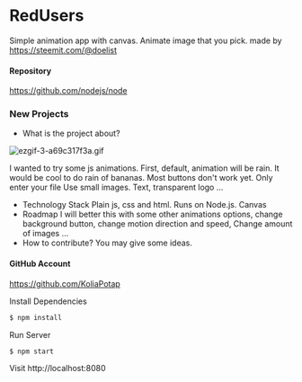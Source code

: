 # RedUsers
Simple animation app with canvas. Animate image that you pick.
made by https://steemit.com/@doelist
#### Repository
https://github.com/nodejs/node

### New Projects
- What is the project about?

![ezgif-3-a69c317f3a.gif](https://cdn.steemitimages.com/DQmYeV2D2DSDenkD5d3L8gRgAG88svhHY3cE6boFusiRAsS/ezgif-3-a69c317f3a.gif)

I wanted to try some js animations. First, default, animation will be rain.
It would be cool to do rain of bananas. 
Most buttons don't work yet. Only enter your file
Use small images. Text, transparent logo ...
- Technology Stack
Plain js, css and html. Runs on Node.js. Canvas
- Roadmap
I will better this with some other animations options, 
change background button, 
change motion direction and speed,
Change amount of images ...
- How to contribute?
You may give some ideas. 

#### GitHub Account
https://github.com/KoliaPotap

Install Dependencies

```sh
$ npm install
```

Run Server

```sh
$ npm start
```

Visit http://localhost:8080

